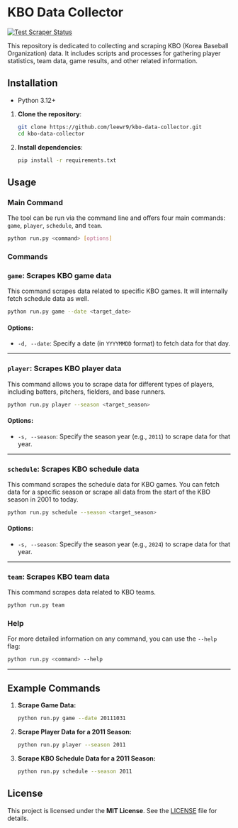 # KBO Data Collector
[![Test Scraper Status](https://github.com/leewr9/kbo-data-collector/actions/workflows/test_scraper.yml/badge.svg)](https://github.com/leewr9/kbo-data-collector/actions/workflows/test_scraper.yml)

This repository is dedicated to collecting and scraping KBO (Korea Baseball Organization) data. It includes scripts and processes for gathering player statistics, team data, game results, and other related information.

## Installation
- Python 3.12+

1. **Clone the repository**:
    ```bash
    git clone https://github.com/leewr9/kbo-data-collector.git
    cd kbo-data-collector
    ```

2. **Install dependencies**:
    ```bash
    pip install -r requirements.txt
    ```
    
## Usage

### Main Command

The tool can be run via the command line and offers four main commands: `game`, `player`, `schedule`, and `team`.
```bash
python run.py <command> [options]
```

### Commands

### `game`: Scrapes KBO game data

This command scrapes data related to specific KBO games. It will internally fetch schedule data as well.

```bash
python run.py game --date <target_date>
```

#### Options:
- `-d, --date`: Specify a date (in `YYYYMMDD` format) to fetch data for that day.

---

### `player`: Scrapes KBO player data

This command allows you to scrape data for different types of players, including batters, pitchers, fielders, and base runners.
```bash
python run.py player --season <target_season>
```

#### Options:
- `-s, --season`: Specify the season year (e.g., `2011`) to scrape data for that year.

---

### `schedule`: Scrapes KBO schedule data

This command scrapes the schedule data for KBO games. You can fetch data for a specific season or scrape all data from the start of the KBO season in 2001 to today.
```bash
python run.py schedule --season <target_season>
```

#### Options:
- `-s, --season`: Specify the season year (e.g., `2024`) to scrape data for that year.

---

### `team`: Scrapes KBO team data

This command scrapes data related to KBO teams.
```bash
python run.py team
```

### Help

For more detailed information on any command, you can use the `--help` flag:

```bash
python run.py <command> --help
```

---

## Example Commands

1. **Scrape Game Data:**
    ```bash
    python run.py game --date 20111031
    ```

2. **Scrape Player Data for a 2011 Season:**
    ```bash
    python run.py player --season 2011
    ```

3. **Scrape KBO Schedule Data for a 2011 Season:**
    ```bash
    python run.py schedule --season 2011
    ```

## License  
This project is licensed under the **MIT License**. See the [LICENSE](LICENSE) file for details.  
